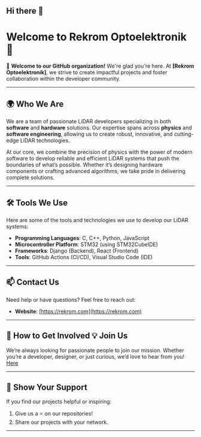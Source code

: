 ## Hi there 👋

<!--

**Here are some ideas to get you started:**

🙋‍♀️ A short introduction - what is your organization all about?
🌈 Contribution guidelines - how can the community get involved?
👩‍💻 Useful resources - where can the community find your docs? Is there anything else the community should know?
🍿 Fun facts - what does your team eat for breakfast?
🧙 Remember, you can do mighty things with the power of [Markdown](https://docs.github.com/github/writing-on-github/getting-started-with-writing-and-formatting-on-github/basic-writing-and-formatting-syntax)
-->

# Welcome to Rekrom Optoelektronik 🌟

👋 **Welcome to our GitHub organization!** We're glad you're here. At **[Rekrom Optoelektronik]**, we strive to create impactful projects and foster collaboration within the developer community.

---

## 🌍 **Who We Are**

We are a team of passionate LiDAR developers specializing in both **software** and **hardware** solutions. Our expertise spans across **physics** and **software engineering**, allowing us to create robust, innovative, and cutting-edge LiDAR technologies.

At our core, we combine the precision of physics with the power of modern software to develop reliable and efficient LiDAR systems that push the boundaries of what’s possible. Whether it’s designing hardware components or crafting advanced algorithms, we take pride in delivering complete solutions.

---

## 🛠️ **Tools We Use**

Here are some of the tools and technologies we use to develop our LiDAR systems:

- **Programming Languages**: C, C++, Python, JavaScript
- **Microcontroller Platform**: STM32 (using STM32CubeIDE)
- **Frameworks**: Django (Backend), React (Frontend)
- **Tools**: GitHub Actions (CI/CD), Visual Studio Code (IDE)

---

## 📫 **Contact Us**

Need help or have questions? Feel free to reach out:

- **Website**: [https://rekrom.com](https://rekrom.com)

---

## 🤝 **How to Get Involved** 💡 **Join Us**

We’re always looking for passionate people to join our mission. Whether you’re a developer, designer, or just curious, we’d love to hear from you!
[Here](https://rekrom.com/kariyer/)

---

## 🌟 **Show Your Support**

If you find our projects helpful or inspiring:

1. Give us a ⭐ on our repositories!
2. Share our projects with your network.

---
